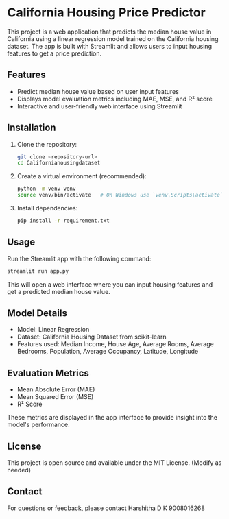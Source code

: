 # California Housing Price Predictor

This project is a web application that predicts the median house value in California using a linear regression model trained on the California housing dataset. The app is built with Streamlit and allows users to input housing features to get a price prediction.

## Features

- Predict median house value based on user input features
- Displays model evaluation metrics including MAE, MSE, and R² score
- Interactive and user-friendly web interface using Streamlit

## Installation

1. Clone the repository:
   ```bash
   git clone <repository-url>
   cd Californiahousingdataset
   ```

2. Create a virtual environment (recommended):
   ```bash
   python -m venv venv
   source venv/bin/activate   # On Windows use `venv\Scripts\activate`
   ```

3. Install dependencies:
   ```bash
   pip install -r requirement.txt
   ```

## Usage

Run the Streamlit app with the following command:
```bash
streamlit run app.py
```

This will open a web interface where you can input housing features and get a predicted median house value.

## Model Details

- Model: Linear Regression
- Dataset: California Housing Dataset from scikit-learn
- Features used: Median Income, House Age, Average Rooms, Average Bedrooms, Population, Average Occupancy, Latitude, Longitude

## Evaluation Metrics

- Mean Absolute Error (MAE)
- Mean Squared Error (MSE)
- R² Score

These metrics are displayed in the app interface to provide insight into the model's performance.

## License

This project is open source and available under the MIT License. (Modify as needed)

## Contact

For questions or feedback, 
please contact 
Harshitha D K
9008016268
